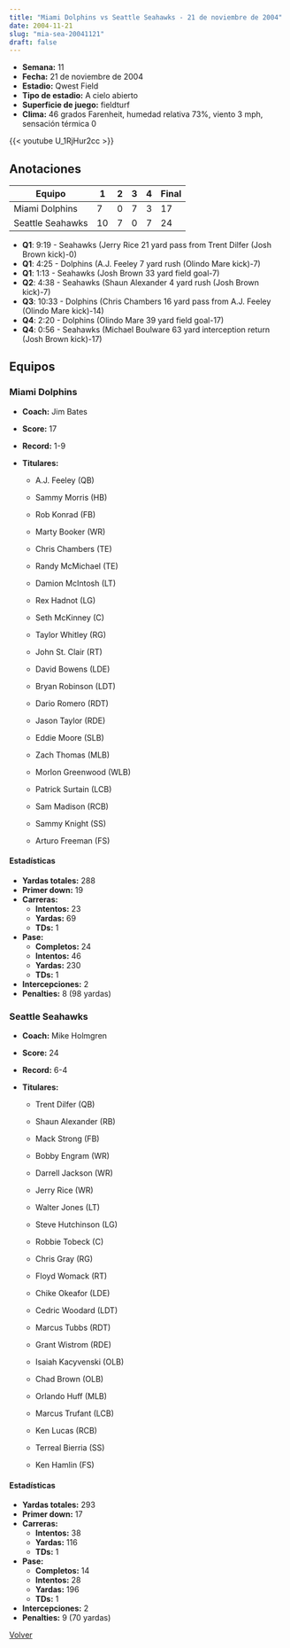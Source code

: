 ```yaml
---
title: "Miami Dolphins vs Seattle Seahawks - 21 de noviembre de 2004"
date: 2004-11-21
slug: "mia-sea-20041121"
draft: false
---
```


- **Semana:** 11
- **Fecha:** 21 de noviembre de 2004
- **Estadio:** Qwest Field
- **Tipo de estadio:** A cielo abierto
- **Superficie de juego:** fieldturf
- **Clima:** 46 grados Farenheit, humedad relativa 73%, viento 3 mph, sensación térmica 0


{{< youtube U_1RjHur2cc >}}


## Anotaciones
| Equipo | 1 | 2 | 3 | 4 | Final |
|--------|---|---|---|---|-------|
| Miami Dolphins  | 7 | 0 | 7 | 3  | 17 |
| Seattle Seahawks  | 10 | 7 | 0 | 7  | 24 |
- **Q1**: 9:19 - Seahawks (Jerry Rice 21 yard pass from Trent Dilfer (Josh Brown kick)-0)
- **Q1**: 4:25 - Dolphins (A.J. Feeley 7 yard rush (Olindo Mare kick)-7)
- **Q1**: 1:13 - Seahawks (Josh Brown 33 yard field goal-7)
- **Q2**: 4:38 - Seahawks (Shaun Alexander 4 yard rush (Josh Brown kick)-7)
- **Q3**: 10:33 - Dolphins (Chris Chambers 16 yard pass from A.J. Feeley (Olindo Mare kick)-14)
- **Q4**: 2:20 - Dolphins (Olindo Mare 39 yard field goal-17)
- **Q4**: 0:56 - Seahawks (Michael Boulware 63 yard interception return (Josh Brown kick)-17)


## Equipos


### Miami Dolphins
* **Coach:** Jim Bates
* **Score:** 17
* **Record:** 1-9
* **Titulares:** 

  * A.J. Feeley (QB) 

  * Sammy Morris (HB) 

  * Rob Konrad (FB) 

  * Marty Booker (WR) 

  * Chris Chambers (TE) 

  * Randy McMichael (TE) 

  * Damion McIntosh (LT) 

  * Rex Hadnot (LG) 

  * Seth McKinney (C) 

  * Taylor Whitley (RG) 

  * John St. Clair (RT) 

  * David Bowens (LDE) 

  * Bryan Robinson (LDT) 

  * Dario Romero (RDT) 

  * Jason Taylor (RDE) 

  * Eddie Moore (SLB) 

  * Zach Thomas (MLB) 

  * Morlon Greenwood (WLB) 

  * Patrick Surtain (LCB) 

  * Sam Madison (RCB) 

  * Sammy Knight (SS) 

  * Arturo Freeman (FS) 

#### Estadísticas
* **Yardas totales:** 288
* **Primer down:** 19
* **Carreras:**
  * **Intentos:** 23
  * **Yardas:** 69
  * **TDs:** 1
* **Pase:**
  * **Completos:** 24
  * **Intentos:** 46
  * **Yardas:** 230
  * **TDs:** 1
* **Intercepciones:** 2
* **Penalties:** 8 (98 yardas)

### Seattle Seahawks
* **Coach:** Mike Holmgren
* **Score:** 24
* **Record:** 6-4
* **Titulares:** 

  * Trent Dilfer (QB) 

  * Shaun Alexander (RB) 

  * Mack Strong (FB) 

  * Bobby Engram (WR) 

  * Darrell Jackson (WR) 

  * Jerry Rice (WR) 

  * Walter Jones (LT) 

  * Steve Hutchinson (LG) 

  * Robbie Tobeck (C) 

  * Chris Gray (RG) 

  * Floyd Womack (RT) 

  * Chike Okeafor (LDE) 

  * Cedric Woodard (LDT) 

  * Marcus Tubbs (RDT) 

  * Grant Wistrom (RDE) 

  * Isaiah Kacyvenski (OLB) 

  * Chad Brown (OLB) 

  * Orlando Huff (MLB) 

  * Marcus Trufant (LCB) 

  * Ken Lucas (RCB) 

  * Terreal Bierria (SS) 

  * Ken Hamlin (FS) 

#### Estadísticas
* **Yardas totales:** 293
* **Primer down:** 17
* **Carreras:**
  * **Intentos:** 38
  * **Yardas:** 116
  * **TDs:** 1
* **Pase:**
  * **Completos:** 14
  * **Intentos:** 28
  * **Yardas:** 196
  * **TDs:** 1
* **Intercepciones:** 2
* **Penalties:** 9 (70 yardas)


[Volver](/historia/2004)
